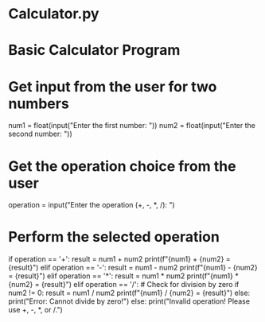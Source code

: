 # Calculator.py


# Basic Calculator Program

# Get input from the user for two numbers
num1 = float(input("Enter the first number: "))
num2 = float(input("Enter the second number: "))

# Get the operation choice from the user
operation = input("Enter the operation (+, -, *, /): ")

# Perform the selected operation
if operation == '+':
    result = num1 + num2
    print(f"{num1} + {num2} = {result}")
elif operation == '-':
    result = num1 - num2
    print(f"{num1} - {num2} = {result}")
elif operation == '*':
    result = num1 * num2
    print(f"{num1} * {num2} = {result}")
elif operation == '/':
    # Check for division by zero
    if num2 != 0:
        result = num1 / num2
        print(f"{num1} / {num2} = {result}")
    else:
        print("Error: Cannot divide by zero!")
else:
    print("Invalid operation! Please use +, -, *, or /.")

